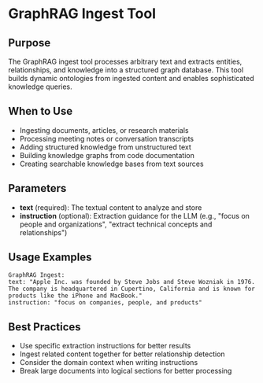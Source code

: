 # GraphRAG Ingest Tool

## Purpose
The GraphRAG ingest tool processes arbitrary text and extracts entities, relationships, and knowledge into a structured graph database. This tool builds dynamic ontologies from ingested content and enables sophisticated knowledge queries.

## When to Use
- Ingesting documents, articles, or research materials
- Processing meeting notes or conversation transcripts  
- Adding structured knowledge from unstructured text
- Building knowledge graphs from code documentation
- Creating searchable knowledge bases from text sources

## Parameters
- **text** (required): The textual content to analyze and store
- **instruction** (optional): Extraction guidance for the LLM (e.g., "focus on people and organizations", "extract technical concepts and relationships")

## Usage Examples
```
GraphRAG Ingest:
text: "Apple Inc. was founded by Steve Jobs and Steve Wozniak in 1976. The company is headquartered in Cupertino, California and is known for products like the iPhone and MacBook."
instruction: "focus on companies, people, and products"
```

## Best Practices
- Use specific extraction instructions for better results
- Ingest related content together for better relationship detection
- Consider the domain context when writing instructions
- Break large documents into logical sections for better processing